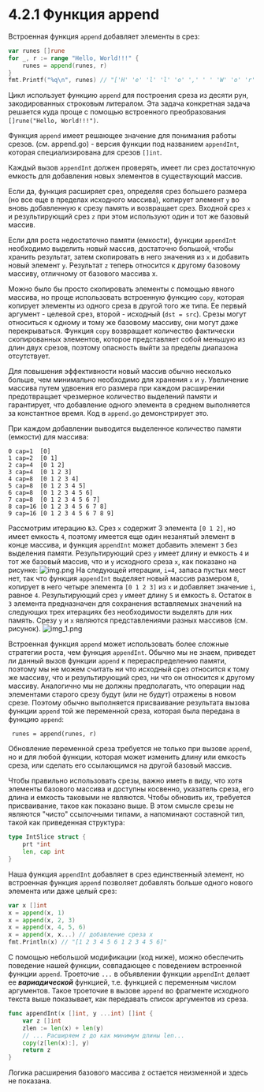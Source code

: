 # 4.2.1 Функция append

Встроенная функция `append` добавляет элементы в срез:

``` go 
var runes []rune
for _, r := range "Hello, World!!!" {
    runes = append(runes, r)
}
fmt.Printf("%q\n", runes) // "['H' 'e' 'l' 'l' 'o' ',' ' ' 'W' 'o' 'r' 'l' 'd' '!' '!' '!']"
```

Цикл использует функцию `append` для построения среза из десяти рун, закодированных строковым литералом. Эта задача
конкретная задача решается куда проще с помощью встроенного преобразования `[]rune("Hello, World!!!")`.

Функция `append` имеет решающее значение для понимания работы срезов. (см. append.go) - версия функции под названием
`appendInt`, которая специализирована для срезов `[]int`.

Каждый вызов `appendInt` должен проверять, имеет ли срез достаточную емкость для добавления новых элементов в
существующий массив.

Если да, функция расширяет срез, определяя срез большего размера (но все еще в пределах исходного массива),
копирует элемент `y` во вновь добавленную к срезу память и возвращает срез. Входной срез `x` и результирующий срез `z`
при этом используют один и тот же базовый массив.

Если для роста недостаточно памяти (емкости), функции `appendInt` необходимо выделить новый массив, достаточно большой,
чтобы хранить результат, затем скопировать в него значения из `x` и добавить новый элемент `y`. Результат `z` теперь
относится к другому базовому массиву, отличному от базового массива x.

Можно было бы просто скопировать элементы с помощью явного массива, но проще использовать встроенную функцию `copy`,
которая копирует элементы из одного среза в другой того же типа. Ее первый аргумент - целевой срез, второй - исходный
(`dst = src`). Срезы могут относиться к одному и тому же базовому массиву, они могут даже перекрываться.
Функция `copy` возвращает количество фактически скопированных элементов, которое представляет собой меньшую из длин двух
срезов, поэтому опасность выйти за пределы диапазона отсутствует.

Для повышения эффективности новый массив обычно несколько больше, чем минимально необходимо для хранения `x` и `y`.
Увеличение массива путем удвоения его размера при каждом расширении предотвращает чрезмерное количество выделений памяти
и гарантирует, что добавление одного элемента в среднем выполняется за константное время. Код в `append.go`
демонстрирует это.

При каждом добавлении выводится выделенное количество памяти (емкости) для массива:

``` 
0 cap=1  [0]
1 cap=2  [0 1]
2 cap=4  [0 1 2]
3 cap=4  [0 1 2 3]
4 cap=8  [0 1 2 3 4]
5 cap=8  [0 1 2 3 4 5]
6 cap=8  [0 1 2 3 4 5 6]
7 cap=8  [0 1 2 3 4 5 6 7]
8 cap=16 [0 1 2 3 4 5 6 7 8]
9 cap=16 [0 1 2 3 4 5 6 7 8 9]
```

Рассмотрим итерацию `№3`. Срез `x` содержит 3 элемента `[0 1 2]`, но имеет емкость `4`, поэтому имеется еще один
незанятый элемент в конце массива, и функция `appendInt` может добавить элемент `3` без выделения памяти. Результирующий
срез `у` имеет длину и емкость `4` и тот же базовый массив, что и `у` исходного среза `x`, как показано на рисунке:
![img.png](img.png)
На следующей итерации, `i=4`, запаса пустых мест нет, так что функция `appendInt` выделяет новый массив размером `8`,
копирует в него четыре элемента `[0 1 2 3]` из `x` и добавляет значение `i`, равное `4`. Результирующий срез `у` имеет
длину `5` и емкость `8`. Остаток в `3` элемента предназначен для сохранения вставляемых значений на следующих трех
итерациях без необходимости выделять для них память. Срезу `у` и `x` являются представлениями разных массивов (см.
рисунок).
![img_1.png](img_1.png)

Встроенная функция `append` может использовать более сложные стратегии роста, чем функция `appendInt`. Обычно мы не
знаем, приведет ли данный вызов функции `append` к перераспределению памяти, поэтому мы не можем считать ни что исходный
срез относится к тому же массиву, что и результирующий срез, ни что он относится к другому массиву. Аналогично мы не
должны предполагать, что операции над элементами старого срезу будут (или не будут) отражены в новом срезе. Поэтому
обычно выполняется присваивание результата вызова функции `append`  той же переменной среза, которая была передана в
функцию `append`:

``` runes = append(runes, r)```

Обновление переменной среза требуется не только при вызове `append`, но и для любой функции, которая может изменить
длину или емкость среза, или сделать его ссылающимся на другой базовый массив.

Чтобы правильно использовать срезы, важно иметь в виду, что хотя элементы базового массива и доступны косвенно,
указатель среза, его длина и емкость таковыми не являются. Чтобы обновить их, требуется присваивание, такое как
показано выше. В этом смысле срезы не являются "чисто" ссылочными типами, а напоминают составной тип, такой как
приведенная структура:

``` go
type IntSlice struct {
    prt *int
    len, cap int
}
```

Наша функция `appendInt` добавляет в срез единственный элемент, но встроенная функция `append` позволяет добавлять
больше
одного нового элемента или даже целый срез:

``` go
var x []int
x = append(x, 1)
x = append(x, 2, 3)
x = append(x, 4, 5, 6)
x = append(x, x...) // добавление среза x
fmt.Println(x) // "[1 2 3 4 5 6 1 2 3 4 5 6]"
```

С помощью небольшой модификации (код ниже), можно обеспечить поведение нашей функции, совпадающее с поведением
встроенной функции `append`. Троеточие `...` в объявлении функции `appendInt` делает ее **_вариадической_** функцией,
т.е. функцией с переменным числом аргументов. Такое троеточие в вызове `append` во фрагменте исходного текста выше
показывает, как передавать список аргументов из среза.

``` go
func appendInt(x []int, y ...int) []int {
	var z []int
	zlen := len(x) + len(y)
	// ... Расширяем z до как минимум длины len...
	copy(z[len(x):], y)
	return z
}
```

Логика расширения базового массива z остается неизменной и здесь не показана.

